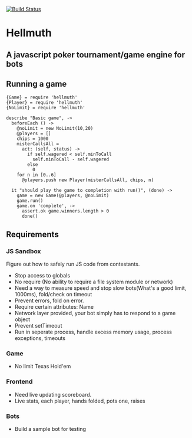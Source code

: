 [![Build
Status](https://secure.travis-ci.org/mdp/hellmuth.png)](http://travis-ci.org/mdp/hellmuth)
# Hellmuth
## A javascript poker tournament/game engine for bots

## Running a game

    {Game} = require 'hellmuth'
    {Player} = require 'hellmuth'
    {NoLimit} = require 'hellmuth'

    describe "Basic game", ->
      beforeEach () ->
        @noLimit = new NoLimit(10,20)
        @players = []
        chips = 1000
        misterCallsAll =
          act: (self, status) ->
            if self.wagered < self.minToCall
              self.minToCall - self.wagered
            else
              0
        for n in [0..6]
          @players.push new Player(misterCallsAll, chips, n)

      it "should play the game to completion with run()", (done) ->
        game = new Game(@players, @noLimit)
        game.run()
        game.on 'complete', ->
          assert.ok game.winners.length > 0
          done()

## Requirements

### JS Sandbox

Figure out how to safely run JS code from contestants.

- Stop access to globals
- No require (No ability to require a file system module or network)
- Need a way to measure speed and stop slow bots(What's a good limit, 1000ms), fold/check on timeout
- Prevent errors, fold on error.
- Require certain attributes: Name
- Network layer provided, your bot simply has to respond to a game
  object
- Prevent setTimeout
- Run in seperate process, handle excess memory usage, process exceptions, timeouts

### Game

- No limit Texas Hold'em

### Frontend

- Need live updating scoreboard.
- Live stats, each player, hands folded, pots one, raises

### Bots

- Build a sample bot for testing

